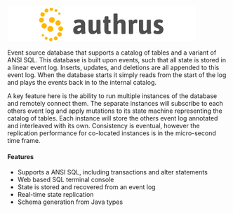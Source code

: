 ![Authrus Database](https://github.com/authrus/service/raw/master/gateway/authrus-gateway/src/main/resources/static/logo.png)

Event source database that supports a catalog of tables and a variant of ANSI SQL. This database is built upon events, such
that all state is stored in a linear event log. Inserts, updates, and deletions are all appended to this event log. When the database
starts it simply reads from the start of the log and plays the events back in to the internal catalog.

A key feature here is the ability to run multiple instances of the database and remotely connect them. The separate instances
will subscribe to each others event log and apply mutations to its state machine representing the catalog of tables. Each instance
will store the others event log annotated and interleaved with its own. Consistency is
eventual, however the replication performance for co-located instances is in the micro-second time frame.

#### Features

* Supports a ANSI SQL, including transactions and alter statements
* Web based SQL terminal console 
* State is stored and recovered from an event log
* Real-time state replication
* Schema generation from Java types

